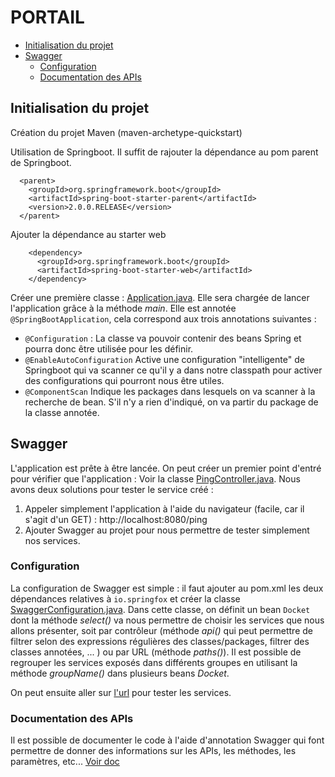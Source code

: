 # PORTAIL

* [Initialisation du projet](#initialisation-du-projet)
* [Swagger](#swagger)
  - [Configuration](#configuration)
  - [Documentation des APIs](#documentation-des-apis)


## Initialisation du projet

Création du projet Maven (maven-archetype-quickstart)

Utilisation de Springboot. Il suffit de rajouter la dépendance au pom parent de Springboot.
```
  <parent>
    <groupId>org.springframework.boot</groupId>
    <artifactId>spring-boot-starter-parent</artifactId>
    <version>2.0.0.RELEASE</version>
  </parent>
```
Ajouter la dépendance au starter web
```
    <dependency>
      <groupId>org.springframework.boot</groupId>
      <artifactId>spring-boot-starter-web</artifactId>
    </dependency>
```

Créer une première classe : [Application.java](../master/src/main/java/fr/deroffal/Application.java). Elle sera chargée de lancer l'application grâce à la méthode *main*. Elle est annotée `@SpringBootApplication`, cela correspond aux trois annotations suivantes :
 * `@Configuration` : La classe va pouvoir contenir des beans Spring et pourra donc être utilisée pour les définir.
 * `@EnableAutoConfiguration` Active une configuration "intelligente" de Springboot qui va scanner ce qu'il y a dans notre classpath pour activer des configurations qui pourront nous être utiles.
 * `@ComponentScan` Indique les packages dans lesquels on va scanner à la recherche de bean. S'il n'y a rien d'indiqué, on va partir du package de la classe annotée.

## Swagger

L'application est prête à être lancée. On peut créer un premier point d'entré pour vérifier que l'application : Voir la classe [PingController.java](../master/src/main/java/fr/deroffal/controller/PingController.java).
Nous avons deux solutions pour tester le service créé :
 1. Appeler simplement l'application à l'aide du navigateur (facile, car il s'agit d'un GET) : http://localhost:8080/ping
 2. Ajouter Swagger au projet pour nous permettre de tester simplement nos services.
 
### Configuration
La configuration de Swagger est simple : il faut ajouter au pom.xml les deux dépendances relatives à `io.springfox` et créer la classe [SwaggerConfiguration.java](../master/src/main/java/fr/deroffal/SwaggerConfiguration.java).
Dans cette classe, on définit un bean `Docket` dont la méthode *select()* va nous permettre de choisir les services que nous allons présenter, soit par contrôleur (méthode *api()* qui peut permettre de filtrer selon des expressions régulières des classes/packages, filtrer des classes annotées, ... ) ou par URL (méthode *paths()*).
Il est possible de regrouper les services exposés dans différents groupes en utilisant la méthode *groupName()* dans plusieurs beans *Docket*.

On peut ensuite aller sur [l'url](http://localhost:8080/swagger-ui.html) pour tester les services.

### Documentation des APIs
Il est possible de documenter le code à l'aide d'annotation Swagger qui font permettre de donner des informations sur les APIs, les méthodes, les paramètres, etc...
 [Voir doc](https://springfox.github.io/springfox/docs/snapshot/#support-for-documentation-from-property-file-lookup)
